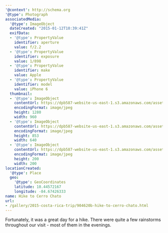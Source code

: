 ```yaml
---
'@context': http://schema.org
'@type': Photograph
associatedMedia:
  '@type': ImageObject
  dateCreated: "2015-01-12T10:39:41Z"
  exifData:
  - '@type': PropertyValue
    identifier: aperture
    value: f/2.2
  - '@type': PropertyValue
    identifier: exposure
    value: 1/898
  - '@type': PropertyValue
    identifier: make
    value: Apple
  - '@type': PropertyValue
    identifier: model
    value: iPhone 6
  thumbnail:
  - '@type': ImageObject
    contentUrl: https://dpb587-website-us-east-1.s3.amazonaws.com/asset/gallery/2015-costa-rica-trip/904620b-hike-to-cerro-chato~1280.jpg
    encodingFormat: image/jpeg
    height: 1280
    width: 960
  - '@type': ImageObject
    contentUrl: https://dpb587-website-us-east-1.s3.amazonaws.com/asset/gallery/2015-costa-rica-trip/904620b-hike-to-cerro-chato~640w.jpg
    encodingFormat: image/jpeg
    height: 853
    width: 640
  - '@type': ImageObject
    contentUrl: https://dpb587-website-us-east-1.s3.amazonaws.com/asset/gallery/2015-costa-rica-trip/904620b-hike-to-cerro-chato~200x200.jpg
    encodingFormat: image/jpeg
    height: 200
    width: 200
locationCreated:
  '@type': Place
  geo:
    '@type': GeoCoordinates
    latitude: 10.44572167
    longitude: -84.67426333
name: Hike to Cerro Chato
url:
- /gallery/2015-costa-rica-trip/904620b-hike-to-cerro-chato.html
---
```


Fortunately, it was a great day for a hike. There were quite a few rainstorms throughout our visit - most of them in the evenings.
